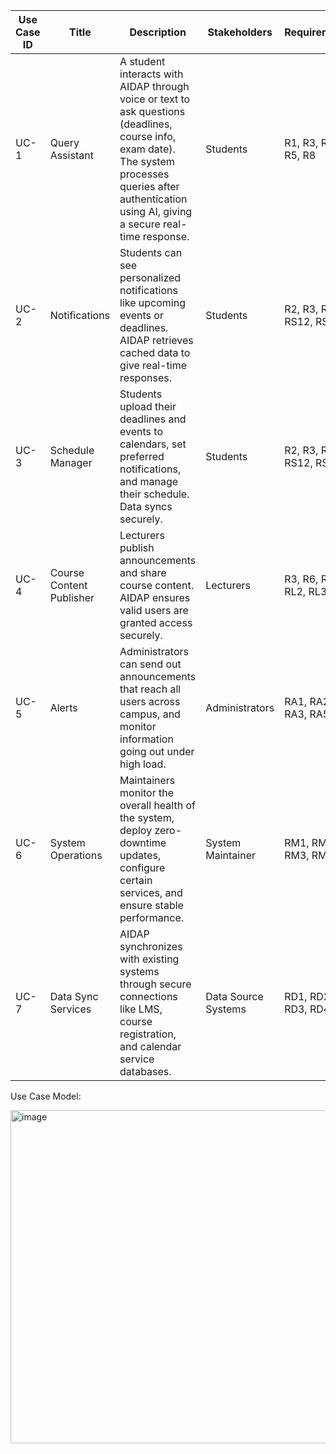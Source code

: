 | Use Case ID | Title                    | Description                                                                                                                                                                                              | Stakeholders           | Requirements                        |
|-------------|---------------------------|----------------------------------------------------------------------------------------------------------------------------------------------------------------------------------------------------------|-------------------------|--------------------------------------|
| UC-1        | Query Assistant           | A student interacts with AIDAP through voice or text to ask questions (deadlines, course info, exam date). The system processes queries after authentication using AI, giving a secure real-time response. | Students                | R1, R3, R4, R5, R8                  |
| UC-2        | Notifications             | Students can see personalized notifications like upcoming events or deadlines. AIDAP retrieves cached data to give real-time responses.                                                                  | Students                | R2, R3, RS6, RS12, RS13             |
| UC-3        | Schedule Manager          | Students upload their deadlines and events to calendars, set preferred notifications, and manage their schedule. Data syncs securely.                                                                     | Students                | R2, R3, RS6, RS12, RS13             |
| UC-4        | Course Content Publisher  | Lecturers publish announcements and share course content. AIDAP ensures valid users are granted access securely.                                                                                          | Lecturers               | R3, R6, R8, RL2, RL3               |
| UC-5        | Alerts                    | Administrators can send out announcements that reach all users across campus, and monitor information going out under high load.                                                                          | Administrators          | RA1, RA2, RA3, RA5, R7             |
| UC-6        | System Operations         | Maintainers monitor the overall health of the system, deploy zero-downtime updates, configure certain services, and ensure stable performance.                                                             | System Maintainer       | RM1, RM2, RM3, RM5, R7             |
| UC-7        | Data Sync Services        | AIDAP synchronizes with existing systems through secure connections like LMS, course registration, and calendar service databases.                                                                        | Data Source Systems     | RD1, RD2, RD3, RD4, R3            |


Use Case Model:




<img width="645" height="533" alt="image" src="https://github.com/user-attachments/assets/04862186-afaa-4a16-a458-12ad2e5df253" />
